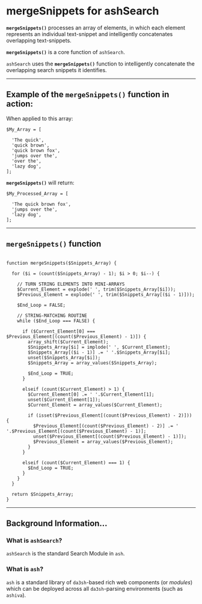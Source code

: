 # mergeSnippets for ashSearch
**`mergeSnippets()`** processes an array of elements, in which each element represents an individual text-snippet and intelligently concatenates overlapping text-snippets.

**`mergeSnippets()`** is a core function of `ashSearch`.

`ashSearch` uses the **`mergeSnippets()`** function to intelligently concatenate the overlapping search snippets it identifies.

_____

## Example of the `mergeSnippets()` function in action:

When applied to this array:

```
$My_Array = [

  'The quick',
  'quick brown',
  'quick brown fox',
  'jumps over the',
  'over the',
  'lazy dog',
];
```

**`mergeSnippets()`** will return:

```
$My_Processed_Array = [

  'The quick brown fox',
  'jumps over the',
  'lazy dog',
];
```


____

## `mergeSnippets()` function

```

function mergeSnippets($Snippets_Array) {
    
  for ($i = (count($Snippets_Array) - 1); $i > 0; $i--) {
  
    // TURN STRING ELEMENTS INTO MINI-ARRAYS
    $Current_Element = explode(' ', trim($Snippets_Array[$i]));
    $Previous_Element = explode(' ', trim($Snippets_Array[($i - 1)]));
    
    $End_Loop = FALSE;
    
    // STRING-MATCHING ROUTINE
    while ($End_Loop === FALSE) {

      if ($Current_Element[0] === $Previous_Element[(count($Previous_Element) - 1)]) {            
        array_shift($Current_Element);
        $Snippets_Array[$i] = implode(' ', $Current_Element);
        $Snippets_Array[($i - 1)] .= ' '.$Snippets_Array[$i];
        unset($Snippets_Array[$i]);
        $Snippets_Array = array_values($Snippets_Array);
        
        $End_Loop = TRUE;
      }
        
      elseif (count($Current_Element) > 1) {
        $Current_Element[0] .= ' '.$Current_Element[1];
        unset($Current_Element[1]);
        $Current_Element = array_values($Current_Element);
      
        if (isset($Previous_Element[(count($Previous_Element) - 2)])) {
          $Previous_Element[(count($Previous_Element) - 2)] .= ' '.$Previous_Element[(count($Previous_Element) - 1)];
          unset($Previous_Element[(count($Previous_Element) - 1)]);
          $Previous_Element = array_values($Previous_Element);
        }
      }
      
      elseif (count($Current_Element) === 1) {
        $End_Loop = TRUE;
      }
    }
  }
    
  return $Snippets_Array;
}

```
____

## Background Information...

### What is `ashSearch`?
`ashSearch` is the standard Search Module in `ash`.


### What is `ash`?

`ash` is a standard library of `da3sh`-based rich web components (or *modules*) which can be deployed across all `da3sh`-parsing environments (such as `ashiva`).
